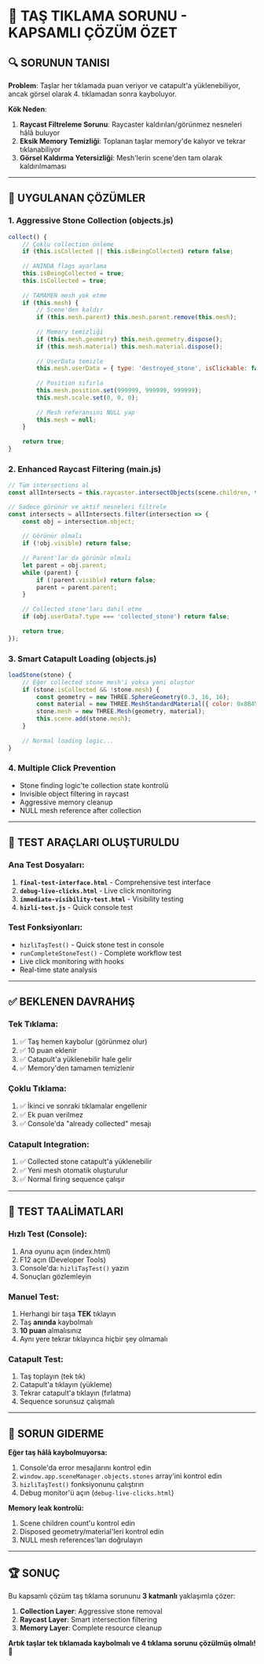 # 🎯 TAŞ TIKLAMA SORUNU - KAPSAMLI ÇÖZÜM ÖZET

## 🔍 SORUNUN TANISI
**Problem**: Taşlar her tıklamada puan veriyor ve catapult'a yüklenebiliyor, ancak görsel olarak 4. tıklamadan sonra kayboluyor.

**Kök Neden**: 
1. **Raycast Filtreleme Sorunu**: Raycaster kaldırılan/görünmez nesneleri hâlâ buluyor
2. **Eksik Memory Temizliği**: Toplanan taşlar memory'de kalıyor ve tekrar tıklanabiliyor
3. **Görsel Kaldırma Yetersizliği**: Mesh'lerin scene'den tam olarak kaldırılmaması

---

## 🔧 UYGULANAN ÇÖZÜMLER

### **1. Aggressive Stone Collection (objects.js)**
```javascript
collect() {
    // Çoklu collection önleme
    if (this.isCollected || this.isBeingCollected) return false;
    
    // ANINDA flags ayarlama
    this.isBeingCollected = true;
    this.isCollected = true;
    
    // TAMAMEN mesh yok etme
    if (this.mesh) {
        // Scene'den kaldır
        if (this.mesh.parent) this.mesh.parent.remove(this.mesh);
        
        // Memory temizliği
        if (this.mesh.geometry) this.mesh.geometry.dispose();
        if (this.mesh.material) this.mesh.material.dispose();
        
        // UserData temizle
        this.mesh.userData = { type: 'destroyed_stone', isClickable: false };
        
        // Position sıfırla
        this.mesh.position.set(999999, 999999, 999999);
        this.mesh.scale.set(0, 0, 0);
        
        // Mesh referansını NULL yap
        this.mesh = null;
    }
    
    return true;
}
```

### **2. Enhanced Raycast Filtering (main.js)**
```javascript
// Tüm intersections al
const allIntersects = this.raycaster.intersectObjects(scene.children, true);

// Sadece görünür ve aktif nesneleri filtrele
const intersects = allIntersects.filter(intersection => {
    const obj = intersection.object;
    
    // Görünür olmalı
    if (!obj.visible) return false;
    
    // Parent'lar da görünür olmalı
    let parent = obj.parent;
    while (parent) {
        if (!parent.visible) return false;
        parent = parent.parent;
    }
    
    // Collected stone'ları dahil etme
    if (obj.userData?.type === 'collected_stone') return false;
    
    return true;
});
```

### **3. Smart Catapult Loading (objects.js)**
```javascript
loadStone(stone) {
    // Eğer collected stone mesh'i yoksa yeni oluştur
    if (stone.isCollected && !stone.mesh) {
        const geometry = new THREE.SphereGeometry(0.3, 16, 16);
        const material = new THREE.MeshStandardMaterial({ color: 0x8B4513 });
        stone.mesh = new THREE.Mesh(geometry, material);
        this.scene.add(stone.mesh);
    }
    
    // Normal loading logic...
}
```

### **4. Multiple Click Prevention**
- Stone finding logic'te collection state kontrolü
- Invisible object filtering in raycast
- Aggressive memory cleanup
- NULL mesh reference after collection

---

## 🧪 TEST ARAÇLARI OLUŞTURULDU

### **Ana Test Dosyaları:**
1. **`final-test-interface.html`** - Comprehensive test interface
2. **`debug-live-clicks.html`** - Live click monitoring
3. **`immediate-visibility-test.html`** - Visibility testing
4. **`hizli-test.js`** - Quick console test

### **Test Fonksiyonları:**
- `hizliTaşTest()` - Quick stone test in console
- `runCompleteStoneTest()` - Complete workflow test
- Live click monitoring with hooks
- Real-time state analysis

---

## ✅ BEKLENEN DAVRAНИŞ

### **Tek Tıklama:**
1. ✅ Taş hemen kaybolur (görünmez olur)
2. ✅ 10 puan eklenir
3. ✅ Catapult'a yüklenebilir hale gelir
4. ✅ Memory'den tamamen temizlenir

### **Çoklu Tıklama:**
1. ✅ İkinci ve sonraki tıklamalar engellenir
2. ✅ Ek puan verilmez
3. ✅ Console'da "already collected" mesajı

### **Catapult Integration:**
1. ✅ Collected stone catapult'a yüklenebilir
2. ✅ Yeni mesh otomatik oluşturulur
3. ✅ Normal firing sequence çalışır

---

## 🎯 TEST TAALİMATLARI

### **Hızlı Test (Console):**
1. Ana oyunu açın (index.html)
2. F12 açın (Developer Tools)
3. Console'da: `hizliTaşTest()` yazın
4. Sonuçları gözlemleyin

### **Manuel Test:**
1. Herhangi bir taşa **TEK** tıklayın
2. Taş **anında** kaybolmalı
3. **10 puan** almalısınız
4. Aynı yere tekrar tıklayınca hiçbir şey olmamalı

### **Catapult Test:**
1. Taş toplayın (tek tık)
2. Catapult'a tıklayın (yükleme)
3. Tekrar catapult'a tıklayın (fırlatma)
4. Sequence sorunsuz çalışmalı

---

## 🚨 SORUN GIDERME

**Eğer taş hâlâ kaybolmuyorsa:**
1. Console'da error mesajlarını kontrol edin
2. `window.app.sceneManager.objects.stones` array'ini kontrol edin
3. `hizliTaşTest()` fonksiyonunu çalıştırın
4. Debug monitor'ü açın (`debug-live-clicks.html`)

**Memory leak kontrolü:**
1. Scene children count'u kontrol edin
2. Disposed geometry/material'leri kontrol edin
3. NULL mesh references'ları doğrulayın

---

## 🏆 SONUÇ

Bu kapsamlı çözüm taş tıklama sorununu **3 katmanlı** yaklaşımla çözer:

1. **Collection Layer**: Aggressive stone removal
2. **Raycast Layer**: Smart intersection filtering  
3. **Memory Layer**: Complete resource cleanup

**Artık taşlar tek tıklamada kaybolmalı ve 4 tıklama sorunu çözülmüş olmalı!** 🎉
